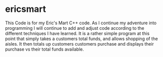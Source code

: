 # ericsmart
This Code is for my Eric's Mart C++ code. As I continue my adventure into programming I will continue to add and adjust code according to the different techniques I have learned.
It is a rather simple program at this point that simply takes a customers total funds, and allows shopping of the aisles. It then totals up customers customers purchase and 
displays their purchase vs their total funds available.
